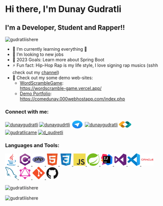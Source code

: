 # Hi there, I'm Dunay Gudratli 

## I'm a Developer, Student and Rapper!!

<p align="left"> <img src="https://komarev.com/ghpvc/?username=gudratliishere&label=Profile%20views&color=0e75b6&style=flat" alt="gudratliishere" /> </p>

- 🌱 I’m currently learning everything 🤣
- 👯 I’m looking to new jobs 
- 🥅 2023 Goals: Learn more about Spring Boot
- ⚡ Fun fact: Hip-Hop Rap is my life style, I love signing rap musics (sshh check out my [channel](https://www.youtube.com/channel/UCR0Qjm5Ibu2EHz7gaW3tzdA))
- 🔭 Check out my some demo web-sites:  
	- [WordScrambleGame](https://wordscramble-game.vercel.app/):  
	  	https://wordscramble-game.vercel.app/
	- [Demo Portfolio](https://comedunay.000webhostapp.com):  
		https://comedunay.000webhostapp.com/index.php

### Connect with me:  
<p align="left">
<a href="https://www.facebook.com/dunaygudratli/" target="blank"><img align="center" src="https://raw.githubusercontent.com/rahuldkjain/github-profile-readme-generator/master/src/images/icons/Social/facebook.svg" alt="dunaygudratli" height="30" width="40" /></a>
<a href="https://instagram.com/dunayqudrtli" target="blank"><img align="center" src="https://raw.githubusercontent.com/rahuldkjain/github-profile-readme-generator/master/src/images/icons/Social/instagram.svg" alt="dunayqudrtli" height="30" width="40" /></a>
<a href="https://t.me/kudratli" target="blank"><img align="center" src="./image/telegram.png" alt="kudratli" height="30" width="40" /></a>
<a href="https://www.linkedin.com/in/dunaygudratli/" target="blank"><img align="center" src="https://raw.githubusercontent.com/rahuldkjain/github-profile-readme-generator/master/src/images/icons/Social/linked-in-alt.svg" alt="dunaygudratli" height="30" width="40" /></a>
<a href="https://www.eolymp.com/en/users/Kudratli" target="blank"><img align="center" src="./image/eolymp.png" alt="kudratli" height="30" width="40" /></a>
<a href="https://leetcode.com/Gudratlicame/" target="blank"><img align="center" src="https://raw.githubusercontent.com/rahuldkjain/github-profile-readme-generator/master/src/images/icons/Social/leet-code.svg" alt="gudratlicame" height="30" width="40" /></a>
<a href="https://www.hackerrank.com/d_qudretli" target="blank"><img align="center" src="https://raw.githubusercontent.com/rahuldkjain/github-profile-readme-generator/master/src/images/icons/Social/hackerrank.svg" alt="d_qudretli" height="30" width="40" /></a>
</p>

### Languages and Tools:

<p align="left"> 
<a href="https://java.com" target="_blank" rel="noreferrer"> <img src="https://raw.githubusercontent.com/devicons/devicon/master/icons/java/java-original.svg" alt="java" width="40" height="40"/> </a> 
<a href="https://docs.microsoft.com/en-us/dotnet/csharp/" target="_blank" rel="noreferrer"> <img src="https://raw.githubusercontent.com/devicons/devicon/master/icons/csharp/csharp-original.svg" alt="c-sharp" width="40" height="40"/> </a> 
<a href="https://www.php.net/" target="_blank" rel="noreferrer"> <img src="https://raw.githubusercontent.com/devicons/devicon/master/icons/php/php-original.svg" alt="php" width="40" height="40"/> </a> 
<a href="https://www.w3schools.com/html/" target="_blank" rel="noreferrer"> <img src="https://raw.githubusercontent.com/devicons/devicon/master/icons/html5/html5-original.svg" alt="HTML5" width="40" height="40"/> </a> 
<a href="https://www.w3schools.com/css/" target="_blank" rel="noreferrer"> <img src="https://raw.githubusercontent.com/devicons/devicon/master/icons/css3/css3-original.svg" alt="CSS3" width="40" height="40"/> </a> 
<a href="https://www.javascript.com/" target="_blank" rel="noreferrer"> <img src="https://raw.githubusercontent.com/devicons/devicon/master/icons/javascript/javascript-original.svg" alt="JavaScript" width="40" height="40"/> </a> 
<a href="https://spring.io/" target="_blank" rel="noreferrer"> <img src="https://raw.githubusercontent.com/devicons/devicon/master/icons/spring/spring-original.svg" alt="Spring" width="40" height="40"/> </a> 
<a href="https://www.jetbrains.com/idea/" target="_blank" rel="noreferrer"> <img src="https://raw.githubusercontent.com/devicons/devicon/master/icons/intellij/intellij-original.svg" alt="Intellij" width="40" height="40"/> </a> 
<a href="https://visualstudio.microsoft.com/" target="_blank" rel="noreferrer"> <img src="https://github.com/devicons/devicon/blob/master/icons/visualstudio/visualstudio-plain.svg" alt="Visual Studio" width="40" height="40"/> </a> 
<a href="https://code.visualstudio.com/" target="_blank" rel="noreferrer"> <img src="https://github.com/devicons/devicon/blob/master/icons/vscode/vscode-original.svg" alt="Visual Studio Code" width="40" height="40"/> </a> 
<a href="https://www.oracle.com/" target="_blank" rel="noreferrer"> <img src="https://raw.githubusercontent.com/devicons/devicon/master/icons/oracle/oracle-original.svg" alt="Oracle SQL" width="40" height="40"/> </a> 
<a href="https://www.mysql.com/" target="_blank" rel="noreferrer"> <img src="https://raw.githubusercontent.com/devicons/devicon/master/icons/mysql/mysql-original.svg" alt="MySQL" width="40" height="40"/> </a> 
<a href="https://graphql.org/" target="_blank" rel="noreferrer"> <img src="https://raw.githubusercontent.com/devicons/devicon/master/icons/graphql/graphql-plain.svg" alt="GraphQL" width="40" height="40"/> </a> 
<a href="https://git-scm.com/" target="_blank" rel="noreferrer"> <img src="https://raw.githubusercontent.com/devicons/devicon/master/icons/git/git-original.svg" alt="Git" width="40" height="40"/> </a> 
<a href="https://github.com/" target="_blank" rel="noreferrer"> <img src="https://raw.githubusercontent.com/devicons/devicon/master/icons/github/github-original.svg" alt="GitHub" width="40" height="40"/> </a> 
</p>
<p><img align="center" src="https://github-readme-stats.vercel.app/api/top-langs?username=gudratliishere&show_icons=true&locale=en&layout=compact" alt="gudratliishere" /></p>

<p><img align="center" src="https://github-readme-streak-stats.herokuapp.com/?user=gudratliishere&" alt="gudratliishere" /></p>
